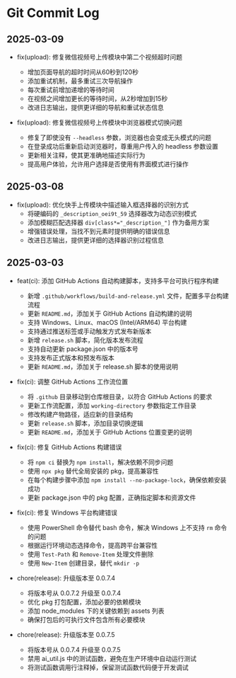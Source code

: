 # Git Commit Log

## 2025-03-09
- fix(upload): 修复微信视频号上传模块中第二个视频超时问题
  - 增加页面导航的超时时间从60秒到120秒
  - 添加重试机制，最多重试三次导航操作
  - 每次重试前增加递增的等待时间
  - 在视频之间增加更长的等待时间，从2秒增加到15秒
  - 改进日志输出，提供更详细的导航和重试状态信息

- fix(upload): 修复微信视频号上传模块中浏览器模式切换问题
  - 修复了即使没有 `--headless` 参数，浏览器也会变成无头模式的问题
  - 在登录成功后重新启动浏览器时，尊重用户传入的 headless 参数设置
  - 更新相关注释，使其更准确地描述实际行为
  - 提高用户体验，允许用户选择是否使用有界面模式进行操作

## 2025-03-08
- fix(upload): 优化快手上传模块中描述输入框选择器的识别方式
  - 将硬编码的 `_description_oei9t_59` 选择器改为动态识别模式
  - 添加模糊匹配选择器 `div[class*="_description_"]` 作为备用方案
  - 增强错误处理，当找不到元素时提供明确的错误信息
  - 改进日志输出，提供更详细的选择器识别过程信息

## 2025-03-03
- feat(ci): 添加 GitHub Actions 自动构建脚本，支持多平台可执行程序构建
  - 新增 `.github/workflows/build-and-release.yml` 文件，配置多平台构建流程
  - 更新 `README.md`，添加关于 GitHub Actions 自动构建的说明
  - 支持 Windows、Linux、macOS (Intel/ARM64) 平台构建
  - 支持通过推送标签或手动触发方式发布新版本
  - 新增 `release.sh` 脚本，简化版本发布流程
  - 支持自动更新 package.json 中的版本号
  - 支持发布正式版本和预发布版本
  - 更新 `README.md`，添加关于 release.sh 脚本的使用说明

- fix(ci): 调整 GitHub Actions 工作流位置
  - 将 `.github` 目录移动到仓库根目录，以符合 GitHub Actions 的要求
  - 更新工作流配置，添加 `working-directory` 参数指定工作目录
  - 修改构建产物路径，适应新的目录结构
  - 更新 `release.sh` 脚本，添加目录切换逻辑
  - 更新 `README.md`，添加关于 GitHub Actions 位置变更的说明

- fix(ci): 修复 GitHub Actions 构建错误
  - 将 `npm ci` 替换为 `npm install`，解决依赖不同步问题
  - 使用 `npx pkg` 替代全局安装的 pkg，提高兼容性
  - 在每个构建步骤中添加 `npm install --no-package-lock`，确保依赖安装成功
  - 更新 package.json 中的 pkg 配置，正确指定脚本和资源文件

- fix(ci): 修复 Windows 平台构建错误
  - 使用 PowerShell 命令替代 bash 命令，解决 Windows 上不支持 `rm` 命令的问题
  - 根据运行环境动态选择命令，提高跨平台兼容性
  - 使用 `Test-Path` 和 `Remove-Item` 处理文件删除
  - 使用 `New-Item` 创建目录，替代 `mkdir -p`

- chore(release): 升级版本至 0.0.7.4
  - 将版本号从 0.0.7.2 升级至 0.0.7.4
  - 优化 pkg 打包配置，添加必要的依赖模块
  - 添加 node_modules 下的关键依赖到 assets 列表
  - 确保打包后的可执行文件包含所有必要模块

- chore(release): 升级版本至 0.0.7.5
  - 将版本号从 0.0.7.4 升级至 0.0.7.5
  - 禁用 ai_util.js 中的测试函数，避免在生产环境中自动运行测试
  - 将测试函数调用行注释掉，保留测试函数代码便于开发调试
